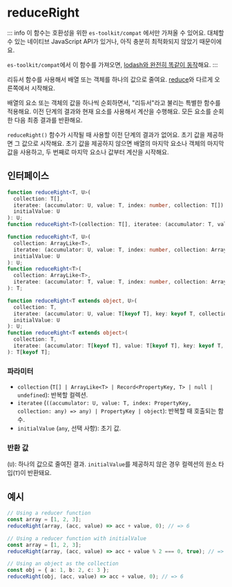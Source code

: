# reduceRight

::: info
이 함수는 호환성을 위한 `es-toolkit/compat` 에서만 가져올 수 있어요. 대체할 수 있는 네이티브 JavaScript API가 있거나, 아직 충분히 최적화되지 않았기 때문이에요.

`es-toolkit/compat`에서 이 함수를 가져오면, [lodash와 완전히 똑같이 동작](../../../compatibility.md)해요.
:::

리듀서 함수를 사용해서 배열 또는 객체를 하나의 값으로 줄여요. [reduce](./reduce.md)와 다르게 오른쪽에서 시작해요.

배열의 요소 또는 객체의 값을 하나씩 순회하면서, "리듀서"라고 불리는 특별한 함수를 적용해요.
이전 단계의 결과와 현재 요소를 사용해서 계산을 수행해요.
모든 요소를 순회한 다음 최종 결과를 반환해요.

`reduceRight()` 함수가 시작될 때 사용할 이전 단계의 결과가 없어요.
초기 값을 제공하면 그 값으로 시작해요.
초기 값을 제공하지 않으면 배열의 마지막 요소나 객체의 마지막 값을 사용하고, 두 번째로 마지막 요소나 값부터 계산을 시작해요.

## 인터페이스

```typescript
function reduceRight<T, U>(
  collection: T[],
  iteratee: (accumulator: U, value: T, index: number, collection: T[]) => U,
  initialValue: U
): U;
function reduceRight<T>(collection: T[], iteratee: (accumulator: T, value: T, index: number, collection: T[]) => T): T;

function reduceRight<T, U>(
  collection: ArrayLike<T>,
  iteratee: (accumulator: U, value: T, index: number, collection: ArrayLike<T>) => U,
  initialValue: U
): U;
function reduceRight<T>(
  collection: ArrayLike<T>,
  iteratee: (accumulator: T, value: T, index: number, collection: ArrayLike<T>) => T
): T;

function reduceRight<T extends object, U>(
  collection: T,
  iteratee: (accumulator: U, value: T[keyof T], key: keyof T, collection: T) => U,
  initialValue: U
): U;
function reduceRight<T extends object>(
  collection: T,
  iteratee: (accumulator: T[keyof T], value: T[keyof T], key: keyof T, collection: T) => T[keyof T]
): T[keyof T];
```

### 파라미터

- `collection` (`T[] | ArrayLike<T> | Record<PropertyKey, T> | null | undefined`): 반복할 컬렉션.
- `iteratee` (`((accumulator: U, value: T, index: PropertyKey, collection: any) => any) | PropertyKey | object`): 반복할 때 호출되는 함수.
- `initialValue` (`any`, 선택 사항): 초기 값.

### 반환 값

(`U`): 하나의 값으로 줄여진 결과. `initialValue`를 제공하지 않은 경우 컬렉션의 원소 타입(`T`)이 반환돼요.

## 예시

```typescript
// Using a reducer function
const array = [1, 2, 3];
reduceRight(array, (acc, value) => acc + value, 0); // => 6

// Using a reducer function with initialValue
const array = [1, 2, 3];
reduceRight(array, (acc, value) => acc + value % 2 === 0, true); // => false

// Using an object as the collection
const obj = { a: 1, b: 2, c: 3 };
reduceRight(obj, (acc, value) => acc + value, 0); // => 6
```

